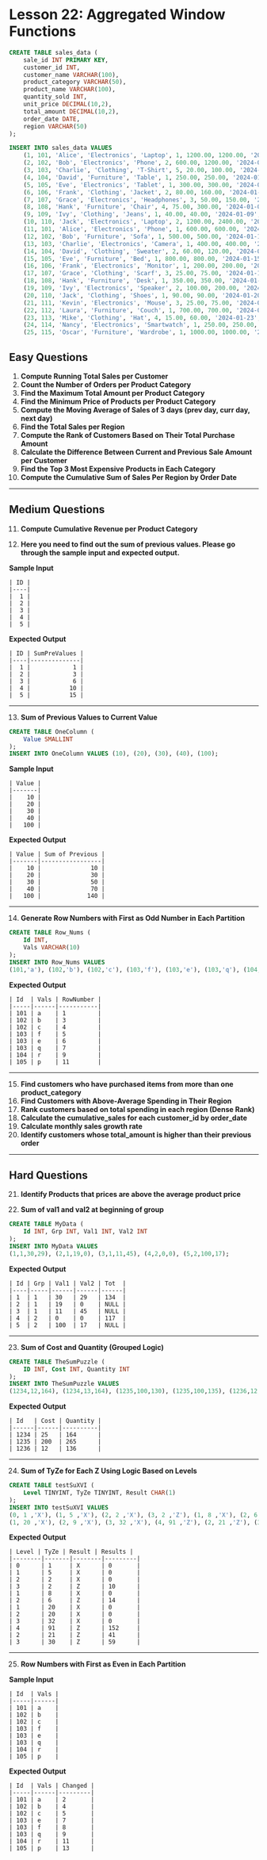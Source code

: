 
# Lesson 22: Aggregated Window Functions


```sql
CREATE TABLE sales_data (
    sale_id INT PRIMARY KEY,
    customer_id INT,
    customer_name VARCHAR(100),
    product_category VARCHAR(50),
    product_name VARCHAR(100),
    quantity_sold INT,
    unit_price DECIMAL(10,2),
    total_amount DECIMAL(10,2),
    order_date DATE,
    region VARCHAR(50)
);

INSERT INTO sales_data VALUES
    (1, 101, 'Alice', 'Electronics', 'Laptop', 1, 1200.00, 1200.00, '2024-01-01', 'North'),
    (2, 102, 'Bob', 'Electronics', 'Phone', 2, 600.00, 1200.00, '2024-01-02', 'South'),
    (3, 103, 'Charlie', 'Clothing', 'T-Shirt', 5, 20.00, 100.00, '2024-01-03', 'East'),
    (4, 104, 'David', 'Furniture', 'Table', 1, 250.00, 250.00, '2024-01-04', 'West'),
    (5, 105, 'Eve', 'Electronics', 'Tablet', 1, 300.00, 300.00, '2024-01-05', 'North'),
    (6, 106, 'Frank', 'Clothing', 'Jacket', 2, 80.00, 160.00, '2024-01-06', 'South'),
    (7, 107, 'Grace', 'Electronics', 'Headphones', 3, 50.00, 150.00, '2024-01-07', 'East'),
    (8, 108, 'Hank', 'Furniture', 'Chair', 4, 75.00, 300.00, '2024-01-08', 'West'),
    (9, 109, 'Ivy', 'Clothing', 'Jeans', 1, 40.00, 40.00, '2024-01-09', 'North'),
    (10, 110, 'Jack', 'Electronics', 'Laptop', 2, 1200.00, 2400.00, '2024-01-10', 'South'),
    (11, 101, 'Alice', 'Electronics', 'Phone', 1, 600.00, 600.00, '2024-01-11', 'North'),
    (12, 102, 'Bob', 'Furniture', 'Sofa', 1, 500.00, 500.00, '2024-01-12', 'South'),
    (13, 103, 'Charlie', 'Electronics', 'Camera', 1, 400.00, 400.00, '2024-01-13', 'East'),
    (14, 104, 'David', 'Clothing', 'Sweater', 2, 60.00, 120.00, '2024-01-14', 'West'),
    (15, 105, 'Eve', 'Furniture', 'Bed', 1, 800.00, 800.00, '2024-01-15', 'North'),
    (16, 106, 'Frank', 'Electronics', 'Monitor', 1, 200.00, 200.00, '2024-01-16', 'South'),
    (17, 107, 'Grace', 'Clothing', 'Scarf', 3, 25.00, 75.00, '2024-01-17', 'East'),
    (18, 108, 'Hank', 'Furniture', 'Desk', 1, 350.00, 350.00, '2024-01-18', 'West'),
    (19, 109, 'Ivy', 'Electronics', 'Speaker', 2, 100.00, 200.00, '2024-01-19', 'North'),
    (20, 110, 'Jack', 'Clothing', 'Shoes', 1, 90.00, 90.00, '2024-01-20', 'South'),
    (21, 111, 'Kevin', 'Electronics', 'Mouse', 3, 25.00, 75.00, '2024-01-21', 'East'),
    (22, 112, 'Laura', 'Furniture', 'Couch', 1, 700.00, 700.00, '2024-01-22', 'West'),
    (23, 113, 'Mike', 'Clothing', 'Hat', 4, 15.00, 60.00, '2024-01-23', 'North'),
    (24, 114, 'Nancy', 'Electronics', 'Smartwatch', 1, 250.00, 250.00, '2024-01-24', 'South'),
    (25, 115, 'Oscar', 'Furniture', 'Wardrobe', 1, 1000.00, 1000.00, '2024-01-25', 'East')

```



## Easy Questions

1. **Compute Running Total Sales per Customer**
2. **Count the Number of Orders per Product Category**
3. **Find the Maximum Total Amount per Product Category**
4. **Find the Minimum Price of Products per Product Category**
5. **Compute the Moving Average of Sales of 3 days (prev day, curr day, next day)**
6. **Find the Total Sales per Region**
7. **Compute the Rank of Customers Based on Their Total Purchase Amount**
8. **Calculate the Difference Between Current and Previous Sale Amount per Customer**
9. **Find the Top 3 Most Expensive Products in Each Category**
10. **Compute the Cumulative Sum of Sales Per Region by Order Date**

---

## Medium Questions

11. **Compute Cumulative Revenue per Product Category**

12. **Here you need to find out the sum of previous values. Please go through the sample input and expected output.**

**Sample Input**
```
| ID |
|----|
|  1 |
|  2 |
|  3 |
|  4 |
|  5 |
```

**Expected Output**
```
| ID | SumPreValues |
|----|--------------|
|  1 |            1 |
|  2 |            3 |
|  3 |            6 |
|  4 |           10 |
|  5 |           15 |
```
---

13. **Sum of Previous Values to Current Value**

```sql
CREATE TABLE OneColumn (
    Value SMALLINT
);
INSERT INTO OneColumn VALUES (10), (20), (30), (40), (100);
```

**Sample Input**
```
| Value |
|-------|
|    10 |
|    20 |
|    30 |
|    40 |
|   100 |
```
**Expected Output**
```
| Value | Sum of Previous |
|-------|-----------------|
|    10 |              10 |
|    20 |              30 |
|    30 |              50 |
|    40 |              70 |
|   100 |             140 |
```
---

14. **Generate Row Numbers with First as Odd Number in Each Partition**

```sql
CREATE TABLE Row_Nums (
    Id INT,
    Vals VARCHAR(10)
);
INSERT INTO Row_Nums VALUES
(101,'a'), (102,'b'), (102,'c'), (103,'f'), (103,'e'), (103,'q'), (104,'r'), (105,'p');
```

**Expected Output**
```
| Id  | Vals | RowNumber |
|-----|------|-----------|
| 101 | a    | 1         |
| 102 | b    | 3         |
| 102 | c    | 4         |
| 103 | f    | 5         |
| 103 | e    | 6         |
| 103 | q    | 7         |
| 104 | r    | 9         |
| 105 | p    | 11        |
```
---

15. **Find customers who have purchased items from more than one product_category**
16. **Find Customers with Above-Average Spending in Their Region**
17. **Rank customers based on total spending in each region (Dense Rank)**
18. **Calculate the cumulative_sales for each customer_id by order_date**
19. **Calculate monthly sales growth rate**
20. **Identify customers whose total_amount is higher than their previous order**

---

## Hard Questions

21. **Identify Products that prices are above the average product price**

22. **Sum of val1 and val2 at beginning of group**

```sql
CREATE TABLE MyData (
    Id INT, Grp INT, Val1 INT, Val2 INT
);
INSERT INTO MyData VALUES
(1,1,30,29), (2,1,19,0), (3,1,11,45), (4,2,0,0), (5,2,100,17);
```

**Expected Output**
```
| Id | Grp | Val1 | Val2 | Tot  |
|----|-----|------|------|------|
| 1  | 1   | 30   | 29   | 134  |
| 2  | 1   | 19   | 0    | NULL |
| 3  | 1   | 11   | 45   | NULL |
| 4  | 2   | 0    | 0    | 117  |
| 5  | 2   | 100  | 17   | NULL |
```
---

23. **Sum of Cost and Quantity (Grouped Logic)**

```sql
CREATE TABLE TheSumPuzzle (
    ID INT, Cost INT, Quantity INT
);
INSERT INTO TheSumPuzzle VALUES
(1234,12,164), (1234,13,164), (1235,100,130), (1235,100,135), (1236,12,136);
```

**Expected Output**
```
| Id   | Cost | Quantity |
|------|------|----------|
| 1234 | 25   | 164      |
| 1235 | 200  | 265      |
| 1236 | 12   | 136      |
```
---

24. **Sum of TyZe for Each Z Using Logic Based on Levels**

```sql
CREATE TABLE testSuXVI (
    Level TINYINT, TyZe TINYINT, Result CHAR(1)
);
INSERT INTO testSuXVI VALUES
(0, 1 ,'X'), (1, 5 ,'X'), (2, 2 ,'X'), (3, 2 ,'Z'), (1, 8 ,'X'), (2, 6 ,'Z'),
(1, 20 ,'X'), (2, 9 ,'X'), (3, 32 ,'X'), (4, 91 ,'Z'), (2, 21 ,'Z'), (3, 30 ,'Z');
```

**Expected Output**
```
| Level | TyZe | Result | Results |
|--------|-------|--------|---------|
| 0      | 1     | X      | 0       |
| 1      | 5     | X      | 0       |
| 2      | 2     | X      | 0       |
| 3      | 2     | Z      | 10      |
| 1      | 8     | X      | 0       |
| 2      | 6     | Z      | 14      |
| 1      | 20    | X      | 0       |
| 2      | 20    | X      | 0       |
| 3      | 32    | X      | 0       |
| 4      | 91    | Z      | 152     |
| 2      | 21    | Z      | 41      |
| 3      | 30    | Z      | 59      |
```
---

25. **Row Numbers with First as Even in Each Partition**

**Sample Input**
```
| Id  | Vals |
|-----|------|
| 101 | a    |
| 102 | b    |
| 102 | c    |
| 103 | f    |
| 103 | e    |
| 103 | q    |
| 104 | r    |
| 105 | p    |
```
**Expected Output**
```
| Id  | Vals | Changed |
|-----|------|---------|
| 101 | a    | 2       |
| 102 | b    | 4       |
| 102 | c    | 5       |
| 103 | e    | 7       |
| 103 | f    | 8       |
| 103 | q    | 9       |
| 104 | r    | 11      |
| 105 | p    | 13      |
```
